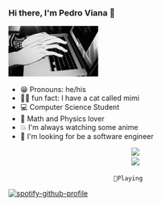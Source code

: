 ### Hi there, I'm Pedro Viana 👋
  
<img height="100rem" src="original.gif"><br>

- 😁 Pronouns: he/his 
- 🐱‍🏍 fun fact: I have a cat called mimi 
- 💻 Computer Science Student
- 🍭 Math and Physics lover
- 💥 I'm always watching some anime
- 🌹 I'm looking for be a software  engineer
  


<center>
  <div>
    <a hrf="https://github.com/pedrovian4 ">
    <img height="150rem" src="https://github-readme-stats.vercel.app/api?username=pedrovian4&theme=outrun&show_icons=true)">
    <br>
    <img height="150rem" src="https://github-readme-stats.vercel.app/api/top-langs/?username=pedrovian4&theme=outrun&layout=compact">
    
    🎵Playing    
    
</div>
</center>

  
[![spotify-github-profile](https://spotify-github-profile.vercel.app/api/view?uid=22ggfby6qa2tycghhcxvskpqq&cover_image=true&theme=compact)](https://github.com/kittinan/spotify-github-profile)